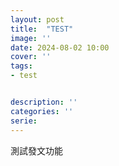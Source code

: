 ```yaml
---
layout: post
title:  "TEST"
image: ''
date: 2024-08-02 10:00
cover: ''
tags:
- test


description: ''
categories: ''
serie: 
---
```


測試發文功能